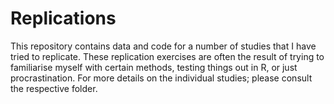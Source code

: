 # Replications

This repository contains data and code for a number of studies that I have tried to replicate. 
These replication exercises are often the result of trying to familiarise myself with certain methods, testing things out in R, or just procrastination. 
For more details on the individual studies; please consult the respective folder. 


